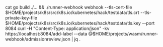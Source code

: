 cat go build ./... && ./runner-webhook webhook --tls-cert-file $HOME/projects/k8s/src/k8s.io/kubernetes/hack/testdata/tls.crt --tls-private-key-file $HOME/projects/k8s/src/k8s.io/kubernetes/hack/testdata/tls.key --port 8084
curl -H "Content-Type: application/json" -kv https://localhost:8084/add-label --data @$HOME/projects/wasm/runner-webhook/admissionreview.json | jq .
